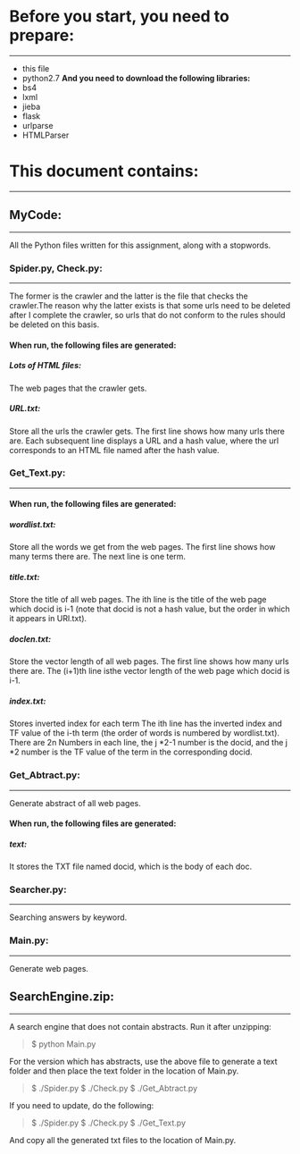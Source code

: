 # Before you start, you need to prepare:
---
* this file
* python2.7
**And you need to download the following libraries:**
* bs4
* lxml
* jieba
* flask
* urlparse
* HTMLParser

# This document contains:
---
## MyCode:
---
All the Python files written for this assignment, along with a stopwords.

### Spider.py, Check.py:
---
The former is the crawler and the latter is the file that checks the crawler.The reason why the latter exists is that some urls need to be deleted after I complete the crawler, so urls that do not conform to the rules should be deleted on this basis.

#### When run, the following files are generated:
##### Lots of HTML files:
The web pages that the crawler gets.
##### URL.txt:
Store all the urls the crawler gets.
The first line shows how many urls there are.
Each subsequent line displays a URL and a hash value, where the url corresponds to an HTML file named after the hash value.

### Get_Text.py:
---
#### When run, the following files are generated:
##### wordlist.txt:
Store all the words we get from the web pages.
The first line shows how many terms there are.
The next line is one term.
##### title.txt:
Store the title of all web pages.
The ith line is the title of the web page which docid is i-1  (note that docid is not a hash value, but the order in which it appears in URl.txt).
##### doclen.txt:
Store the vector length of all web pages.
The first line shows how many urls there are.
The (i+1)th line isthe vector length of the web page which docid is i-1.
##### index.txt:
Stores inverted index for each term
The ith line has the inverted index and TF value of the i-th term (the order of words is numbered by wordlist.txt).
There are 2n Numbers in each line, the j *2-1 number is the docid, and the j \*2 number is the TF value of the term in the corresponding docid.

### Get_Abtract.py:
---
Generate abstract of all web pages.
#### When run, the following files are generated:
##### text:
It stores the TXT file named docid, which is the body of each doc.

### Searcher.py:
---
Searching answers by keyword.

### Main.py:
---
Generate web pages.

## SearchEngine.zip:
---
A search engine that does not contain abstracts.
Run it after unzipping:
>$ python Main.py

For the version which has abstracts, use the above file to generate a text folder and then place the text folder in the location of Main.py.
>\$ ./Spider.py
>\$ ./Check.py
>\$ ./Get_Abtract.py

If you need to update, do the following:
>\$ ./Spider.py
>\$ ./Check.py
>\$ ./Get_Text.py

And copy all the generated txt files to the location of Main.py.
